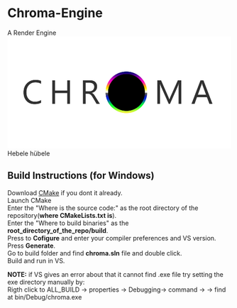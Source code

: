 # Chroma-Engine
A Render Engine
![Chroma Logo](resources/logo.png)
Hebele hübele

## Build Instructions (for Windows)
Download [CMake](https://cmake.org/download/) if you dont it already.  
Launch CMake  
Enter the "Where is the source code:" as the root directory of the repository(**where CMakeLists.txt is**).  
Enter the "Where to build binaries" as the **root_directory_of_the_repo/build**.  
Press to **Cofigure** and enter your compiler preferences and VS version.
Press **Generate**.  
Go to build folder and find **chroma.sln** file and double click.  
Build and run in VS.  

**NOTE:** if VS gives an error about that it cannot find .exe file try setting the exe directory manually by:  
Rigth click to ALL_BUILD -> properties -> Debugging-> command -> <browse> -> find at bin/Debug/chroma.exe

